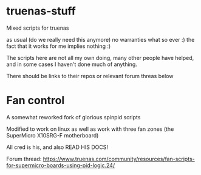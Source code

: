 # truenas-stuff
Mixed scripts for truenas

as usual (do we really need this anymore)  no warranties what so ever :) the fact that it works for me implies nothing :)

The scripts here are not all my own doing, many other people have helped, and in some cases I haven't done much of anything.

There should be links to their repos or relevant forum threas below


# Fan control
A somewhat reworked fork of glorious spinpid scripts 

Modified to work on linux as well as work with three fan zones (the SuperMicro X10SRG-F motherboard)

All cred is his, and also READ HIS DOCS!

Forum thread: https://www.truenas.com/community/resources/fan-scripts-for-supermicro-boards-using-pid-logic.24/
